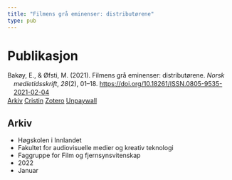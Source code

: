```yaml
---
title: "Filmens grå eminenser: distributørene"
type: pub
---
```

<h1>Publikasjon</h1>
<article id="csl-bib-container-WY5Z9PXG" class="csl-bib-container">
  <div class="csl-bib-body" style="line-height: 1.35; padding-left: 1em; text-indent:-1em;">
  <div class="csl-entry">Bak&#xF8;y, E., &amp; &#xD8;fsti, M. (2021). Filmens gr&#xE5; eminenser: distribut&#xF8;rene. <i>Norsk medietidsskrift</i>, <i>28</i>(2), 01&#x2013;18. <a href="https://doi.org/10.18261/ISSN.0805-9535-2021-02-04">https://doi.org/10.18261/ISSN.0805-9535-2021-02-04</a></div>
</div>
  <div class="csl-bib-buttons">
    <a href="#taxonomy-article-WY5Z9PXG" class="csl-bib-button">Arkiv</a>
    <a href="https://app.cristin.no/results/show.jsf?id=1982473" alt="Cristin URL" class="csl-bib-button">Cristin</a>
    <a href="http://zotero.org/groups/5022929/items/WY5Z9PXG" alt="Zotero URL" class="csl-bib-button">Zotero</a>
    <a href="https://doi.org/10.18261/issn.0805-9535-2021-02-04" class="csl-bib-button">Unpaywall</a>
  </div>
  <div id="csl-bib-meta-container-WY5Z9PXG"></div>
</article>
<div id="csl-bib-meta-WY5Z9PXG" class="csl-bib-meta">
  <article id="taxonomy-article-WY5Z9PXG" class="taxonomy-article">
    <h1>Arkiv</h1>
    <ul>
      <li>Høgskolen i Innlandet</li>
      <li>Fakultet for audiovisuelle medier og kreativ teknologi</li>
      <li>Faggruppe for Film og fjernsynsvitenskap</li>
      <li>2022</li>
      <li>Januar</li>
    </ul>
  </article>
</div>
